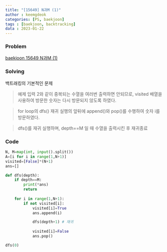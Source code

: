 ```yaml
---
title: "[15649] N과M (1)"
author : keemgdeok
categories: [PS, baekjoon]
tags : [baekjoon, backtracking]
data : 2023-01-22
---
```



### Problem
[baekjoon 15649 N과M (1)](https://www.acmicpc.net/problem/15649)


### Solving
백트래킹의 기본적인 문제
> 예제 입력 2와 같이 중복되는 수열을 여러번 출력하면 안되므로,
visited 배열을 사용하여 방문한 숫자는 다시 방문되지 않도록 하였다.

> for loop의 dfs() 재귀 실행의 앞뒤에 append()와 pop()를 수행하여 숫자 i를 방문하였다.

> dfs()를 재귀 실행하며, depth==M 일 때 수열을 출력시킨 후 재귀종료


### Code
```python
N, M=map(int, input().split())
A=[i for i in range(1,N+1)]
visited=[False]*(N+1)
ans=[]

def dfs(depth):
    if depth==M:
        print(*ans)
        return
    
    for i in range(1,N+1):
        if not visited[i]:
            visited[i]=True
            ans.append(i)

            dfs(depth+1) # 재귀
            
            visited[i]=False
            ans.pop()

dfs(0)
```